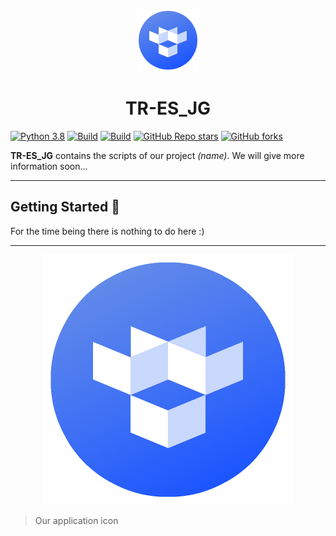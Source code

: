 <p align="center">
  <img src="https://raw.githubusercontent.com/ErtonDev/TR-ES_JG/main/resources/logoTR.png" width="100"/>
  <h1 align="center">TR-ES_JG</h1>
</p>

[![Python 3.8](https://img.shields.io/badge/python-3.9-yellow.svg)](https://www.python.org/)
[![Build](https://img.shields.io/badge/Supported_OS-Linux-orange.svg)]()
[![Build](https://img.shields.io/badge/Supported_OS-Windows-orange.svg)]()
[![GitHub Repo stars](https://img.shields.io/github/stars/ErtonDev/TR-ES_JG?style=social)](https://github.com/ErtonDev/TR-ES_JG)
[![GitHub forks](https://img.shields.io/github/forks/ErtonDev/TR-ES_JG?style=social)](https://github.com/ErtonDev/TR-ES_JG)

**TR-ES_JG** contains the scripts of our project *(name).* We will give more information soon...

---
## Getting Started 🚀
For the time being there is nothing to do here :)

---

<p align="center">
  <img src="https://raw.githubusercontent.com/ErtonDev/TR-ES_JG/main/resources/logoTR.png" width="400"/>
</p>

> Our application icon

